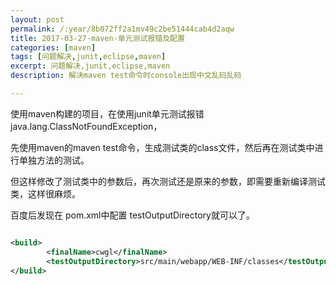 ```yaml
---
layout: post
permalink: /:year/8b072ff2a1mv49c2be51444cab4d2aqw
title: 2017-03-27-maven-单元测试报错及配置
categories: [maven]
tags: [问题解决,junit,eclipse,maven]
excerpt: 问题解决,junit,eclipse,maven
description: 解决maven test命令时console出现中文乱码乱码

---
```


使用maven构建的项目，在使用junit单元测试报错java.lang.ClassNotFoundException，

先使用maven的maven test命令，生成测试类的class文件，然后再在测试类中进行单独方法的测试。

但这样修改了测试类中的参数后，再次测试还是原来的参数，即需要重新编译测试类，这样很麻烦。


百度后发现在 pom.xml中配置 testOutputDirectory就可以了。

```xml

<build>
   	 	<finalName>cwgl</finalName>
   	 	<testOutputDirectory>src/main/webapp/WEB-INF/classes</testOutputDirectory>
</build>

```